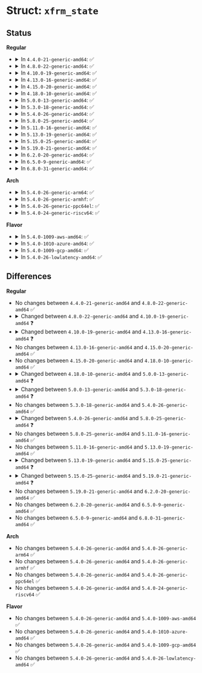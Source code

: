 # Struct: <code>xfrm_state</code>

## Status
<b>Regular</b>
<ul>
<li>
<details>
<summary>In <code>4.4.0-21-generic-amd64</code>: ✅</summary>

```c
struct xfrm_state {
    possible_net_t xs_net;
    struct hlist_node gclist;
    struct hlist_node bydst;
    struct hlist_node bysrc;
    struct hlist_node byspi;
    atomic_t refcnt;
    spinlock_t lock;
    struct xfrm_id id;
    struct xfrm_selector sel;
    struct xfrm_mark mark;
    u32 tfcpad;
    u32 genid;
    struct xfrm_state_walk km;
    struct (anon) props;
    struct xfrm_lifetime_cfg lft;
    struct xfrm_algo_auth * aalg;
    struct xfrm_algo * ealg;
    struct xfrm_algo * calg;
    struct xfrm_algo_aead * aead;
    const char * geniv;
    struct xfrm_encap_tmpl * encap;
    xfrm_address_t * coaddr;
    struct xfrm_state * tunnel;
    atomic_t tunnel_users;
    struct xfrm_replay_state replay;
    struct xfrm_replay_state_esn * replay_esn;
    struct xfrm_replay_state preplay;
    struct xfrm_replay_state_esn * preplay_esn;
    struct xfrm_replay * repl;
    u32 xflags;
    u32 replay_maxage;
    u32 replay_maxdiff;
    struct timer_list rtimer;
    struct xfrm_stats stats;
    struct xfrm_lifetime_cur curlft;
    struct tasklet_hrtimer mtimer;
    long int saved_tmo;
    long unsigned int lastused;
    const struct xfrm_type * type;
    struct xfrm_mode * inner_mode;
    struct xfrm_mode * inner_mode_iaf;
    struct xfrm_mode * outer_mode;
    struct xfrm_sec_ctx * security;
    void * data;
}
```
</details>
</li>
<li>
<details>
<summary>In <code>4.8.0-22-generic-amd64</code>: ✅</summary>

```c
struct xfrm_state {
    possible_net_t xs_net;
    struct hlist_node gclist;
    struct hlist_node bydst;
    struct hlist_node bysrc;
    struct hlist_node byspi;
    atomic_t refcnt;
    spinlock_t lock;
    struct xfrm_id id;
    struct xfrm_selector sel;
    struct xfrm_mark mark;
    u32 tfcpad;
    u32 genid;
    struct xfrm_state_walk km;
    struct (anon) props;
    struct xfrm_lifetime_cfg lft;
    struct xfrm_algo_auth * aalg;
    struct xfrm_algo * ealg;
    struct xfrm_algo * calg;
    struct xfrm_algo_aead * aead;
    const char * geniv;
    struct xfrm_encap_tmpl * encap;
    xfrm_address_t * coaddr;
    struct xfrm_state * tunnel;
    atomic_t tunnel_users;
    struct xfrm_replay_state replay;
    struct xfrm_replay_state_esn * replay_esn;
    struct xfrm_replay_state preplay;
    struct xfrm_replay_state_esn * preplay_esn;
    struct xfrm_replay * repl;
    u32 xflags;
    u32 replay_maxage;
    u32 replay_maxdiff;
    struct timer_list rtimer;
    struct xfrm_stats stats;
    struct xfrm_lifetime_cur curlft;
    struct tasklet_hrtimer mtimer;
    long int saved_tmo;
    long unsigned int lastused;
    const struct xfrm_type * type;
    struct xfrm_mode * inner_mode;
    struct xfrm_mode * inner_mode_iaf;
    struct xfrm_mode * outer_mode;
    struct xfrm_sec_ctx * security;
    void * data;
}
```
</details>
</li>
<li>
<details>
<summary>In <code>4.10.0-19-generic-amd64</code>: ✅</summary>

```c
struct xfrm_state {
    possible_net_t xs_net;
    struct hlist_node gclist;
    struct hlist_node bydst;
    struct hlist_node bysrc;
    struct hlist_node byspi;
    atomic_t refcnt;
    spinlock_t lock;
    struct xfrm_id id;
    struct xfrm_selector sel;
    struct xfrm_mark mark;
    u32 tfcpad;
    u32 genid;
    struct xfrm_state_walk km;
    struct (anon) props;
    struct xfrm_lifetime_cfg lft;
    struct xfrm_algo_auth * aalg;
    struct xfrm_algo * ealg;
    struct xfrm_algo * calg;
    struct xfrm_algo_aead * aead;
    const char * geniv;
    struct xfrm_encap_tmpl * encap;
    xfrm_address_t * coaddr;
    struct xfrm_state * tunnel;
    atomic_t tunnel_users;
    struct xfrm_replay_state replay;
    struct xfrm_replay_state_esn * replay_esn;
    struct xfrm_replay_state preplay;
    struct xfrm_replay_state_esn * preplay_esn;
    const struct xfrm_replay * repl;
    u32 xflags;
    u32 replay_maxage;
    u32 replay_maxdiff;
    struct timer_list rtimer;
    struct xfrm_stats stats;
    struct xfrm_lifetime_cur curlft;
    struct tasklet_hrtimer mtimer;
    long int saved_tmo;
    long unsigned int lastused;
    const struct xfrm_type * type;
    struct xfrm_mode * inner_mode;
    struct xfrm_mode * inner_mode_iaf;
    struct xfrm_mode * outer_mode;
    struct xfrm_sec_ctx * security;
    void * data;
}
```
</details>
</li>
<li>
<details>
<summary>In <code>4.13.0-16-generic-amd64</code>: ✅</summary>

```c
struct xfrm_state {
    possible_net_t xs_net;
    struct hlist_node gclist;
    struct hlist_node bydst;
    struct hlist_node bysrc;
    struct hlist_node byspi;
    refcount_t refcnt;
    spinlock_t lock;
    struct xfrm_id id;
    struct xfrm_selector sel;
    struct xfrm_mark mark;
    u32 tfcpad;
    u32 genid;
    struct xfrm_state_walk km;
    struct (anon) props;
    struct xfrm_lifetime_cfg lft;
    struct xfrm_algo_auth * aalg;
    struct xfrm_algo * ealg;
    struct xfrm_algo * calg;
    struct xfrm_algo_aead * aead;
    const char * geniv;
    struct xfrm_encap_tmpl * encap;
    xfrm_address_t * coaddr;
    struct xfrm_state * tunnel;
    atomic_t tunnel_users;
    struct xfrm_replay_state replay;
    struct xfrm_replay_state_esn * replay_esn;
    struct xfrm_replay_state preplay;
    struct xfrm_replay_state_esn * preplay_esn;
    const struct xfrm_replay * repl;
    u32 xflags;
    u32 replay_maxage;
    u32 replay_maxdiff;
    struct timer_list rtimer;
    struct xfrm_stats stats;
    struct xfrm_lifetime_cur curlft;
    struct tasklet_hrtimer mtimer;
    struct xfrm_state_offload xso;
    long int saved_tmo;
    long unsigned int lastused;
    struct page_frag xfrag;
    const struct xfrm_type * type;
    struct xfrm_mode * inner_mode;
    struct xfrm_mode * inner_mode_iaf;
    struct xfrm_mode * outer_mode;
    const struct xfrm_type_offload * type_offload;
    struct xfrm_sec_ctx * security;
    void * data;
}
```
</details>
</li>
<li>
<details>
<summary>In <code>4.15.0-20-generic-amd64</code>: ✅</summary>

```c
struct xfrm_state {
    possible_net_t xs_net;
    struct hlist_node gclist;
    struct hlist_node bydst;
    struct hlist_node bysrc;
    struct hlist_node byspi;
    refcount_t refcnt;
    spinlock_t lock;
    struct xfrm_id id;
    struct xfrm_selector sel;
    struct xfrm_mark mark;
    u32 tfcpad;
    u32 genid;
    struct xfrm_state_walk km;
    struct (anon) props;
    struct xfrm_lifetime_cfg lft;
    struct xfrm_algo_auth * aalg;
    struct xfrm_algo * ealg;
    struct xfrm_algo * calg;
    struct xfrm_algo_aead * aead;
    const char * geniv;
    struct xfrm_encap_tmpl * encap;
    xfrm_address_t * coaddr;
    struct xfrm_state * tunnel;
    atomic_t tunnel_users;
    struct xfrm_replay_state replay;
    struct xfrm_replay_state_esn * replay_esn;
    struct xfrm_replay_state preplay;
    struct xfrm_replay_state_esn * preplay_esn;
    const struct xfrm_replay * repl;
    u32 xflags;
    u32 replay_maxage;
    u32 replay_maxdiff;
    struct timer_list rtimer;
    struct xfrm_stats stats;
    struct xfrm_lifetime_cur curlft;
    struct tasklet_hrtimer mtimer;
    struct xfrm_state_offload xso;
    long int saved_tmo;
    long unsigned int lastused;
    struct page_frag xfrag;
    const struct xfrm_type * type;
    struct xfrm_mode * inner_mode;
    struct xfrm_mode * inner_mode_iaf;
    struct xfrm_mode * outer_mode;
    const struct xfrm_type_offload * type_offload;
    struct xfrm_sec_ctx * security;
    void * data;
}
```
</details>
</li>
<li>
<details>
<summary>In <code>4.18.0-10-generic-amd64</code>: ✅</summary>

```c
struct xfrm_state {
    possible_net_t xs_net;
    struct hlist_node gclist;
    struct hlist_node bydst;
    struct hlist_node bysrc;
    struct hlist_node byspi;
    refcount_t refcnt;
    spinlock_t lock;
    struct xfrm_id id;
    struct xfrm_selector sel;
    struct xfrm_mark mark;
    u32 tfcpad;
    u32 genid;
    struct xfrm_state_walk km;
    struct (anon) props;
    struct xfrm_lifetime_cfg lft;
    struct xfrm_algo_auth * aalg;
    struct xfrm_algo * ealg;
    struct xfrm_algo * calg;
    struct xfrm_algo_aead * aead;
    const char * geniv;
    struct xfrm_encap_tmpl * encap;
    xfrm_address_t * coaddr;
    struct xfrm_state * tunnel;
    atomic_t tunnel_users;
    struct xfrm_replay_state replay;
    struct xfrm_replay_state_esn * replay_esn;
    struct xfrm_replay_state preplay;
    struct xfrm_replay_state_esn * preplay_esn;
    const struct xfrm_replay * repl;
    u32 xflags;
    u32 replay_maxage;
    u32 replay_maxdiff;
    struct timer_list rtimer;
    struct xfrm_stats stats;
    struct xfrm_lifetime_cur curlft;
    struct tasklet_hrtimer mtimer;
    struct xfrm_state_offload xso;
    long int saved_tmo;
    long unsigned int lastused;
    struct page_frag xfrag;
    const struct xfrm_type * type;
    struct xfrm_mode * inner_mode;
    struct xfrm_mode * inner_mode_iaf;
    struct xfrm_mode * outer_mode;
    const struct xfrm_type_offload * type_offload;
    struct xfrm_sec_ctx * security;
    void * data;
}
```
</details>
</li>
<li>
<details>
<summary>In <code>5.0.0-13-generic-amd64</code>: ✅</summary>

```c
struct xfrm_state {
    possible_net_t xs_net;
    struct hlist_node gclist;
    struct hlist_node bydst;
    struct hlist_node bysrc;
    struct hlist_node byspi;
    refcount_t refcnt;
    spinlock_t lock;
    struct xfrm_id id;
    struct xfrm_selector sel;
    struct xfrm_mark mark;
    u32 if_id;
    u32 tfcpad;
    u32 genid;
    struct xfrm_state_walk km;
    struct (anon) props;
    struct xfrm_lifetime_cfg lft;
    struct xfrm_algo_auth * aalg;
    struct xfrm_algo * ealg;
    struct xfrm_algo * calg;
    struct xfrm_algo_aead * aead;
    const char * geniv;
    struct xfrm_encap_tmpl * encap;
    xfrm_address_t * coaddr;
    struct xfrm_state * tunnel;
    atomic_t tunnel_users;
    struct xfrm_replay_state replay;
    struct xfrm_replay_state_esn * replay_esn;
    struct xfrm_replay_state preplay;
    struct xfrm_replay_state_esn * preplay_esn;
    const struct xfrm_replay * repl;
    u32 xflags;
    u32 replay_maxage;
    u32 replay_maxdiff;
    struct timer_list rtimer;
    struct xfrm_stats stats;
    struct xfrm_lifetime_cur curlft;
    struct tasklet_hrtimer mtimer;
    struct xfrm_state_offload xso;
    long int saved_tmo;
    time64_t lastused;
    struct page_frag xfrag;
    const struct xfrm_type * type;
    struct xfrm_mode * inner_mode;
    struct xfrm_mode * inner_mode_iaf;
    struct xfrm_mode * outer_mode;
    const struct xfrm_type_offload * type_offload;
    struct xfrm_sec_ctx * security;
    void * data;
}
```
</details>
</li>
<li>
<details>
<summary>In <code>5.3.0-18-generic-amd64</code>: ✅</summary>

```c
struct xfrm_state {
    possible_net_t xs_net;
    struct hlist_node gclist;
    struct hlist_node bydst;
    struct hlist_node bysrc;
    struct hlist_node byspi;
    refcount_t refcnt;
    spinlock_t lock;
    struct xfrm_id id;
    struct xfrm_selector sel;
    struct xfrm_mark mark;
    u32 if_id;
    u32 tfcpad;
    u32 genid;
    struct xfrm_state_walk km;
    struct (anon) props;
    struct xfrm_lifetime_cfg lft;
    struct xfrm_algo_auth * aalg;
    struct xfrm_algo * ealg;
    struct xfrm_algo * calg;
    struct xfrm_algo_aead * aead;
    const char * geniv;
    struct xfrm_encap_tmpl * encap;
    xfrm_address_t * coaddr;
    struct xfrm_state * tunnel;
    atomic_t tunnel_users;
    struct xfrm_replay_state replay;
    struct xfrm_replay_state_esn * replay_esn;
    struct xfrm_replay_state preplay;
    struct xfrm_replay_state_esn * preplay_esn;
    const struct xfrm_replay * repl;
    u32 xflags;
    u32 replay_maxage;
    u32 replay_maxdiff;
    struct timer_list rtimer;
    struct xfrm_stats stats;
    struct xfrm_lifetime_cur curlft;
    struct hrtimer mtimer;
    struct xfrm_state_offload xso;
    long int saved_tmo;
    time64_t lastused;
    struct page_frag xfrag;
    const struct xfrm_type * type;
    struct xfrm_mode inner_mode;
    struct xfrm_mode inner_mode_iaf;
    struct xfrm_mode outer_mode;
    const struct xfrm_type_offload * type_offload;
    struct xfrm_sec_ctx * security;
    void * data;
}
```
</details>
</li>
<li>
<details>
<summary>In <code>5.4.0-26-generic-amd64</code>: ✅</summary>

```c
struct xfrm_state {
    possible_net_t xs_net;
    struct hlist_node gclist;
    struct hlist_node bydst;
    struct hlist_node bysrc;
    struct hlist_node byspi;
    refcount_t refcnt;
    spinlock_t lock;
    struct xfrm_id id;
    struct xfrm_selector sel;
    struct xfrm_mark mark;
    u32 if_id;
    u32 tfcpad;
    u32 genid;
    struct xfrm_state_walk km;
    struct (anon) props;
    struct xfrm_lifetime_cfg lft;
    struct xfrm_algo_auth * aalg;
    struct xfrm_algo * ealg;
    struct xfrm_algo * calg;
    struct xfrm_algo_aead * aead;
    const char * geniv;
    struct xfrm_encap_tmpl * encap;
    xfrm_address_t * coaddr;
    struct xfrm_state * tunnel;
    atomic_t tunnel_users;
    struct xfrm_replay_state replay;
    struct xfrm_replay_state_esn * replay_esn;
    struct xfrm_replay_state preplay;
    struct xfrm_replay_state_esn * preplay_esn;
    const struct xfrm_replay * repl;
    u32 xflags;
    u32 replay_maxage;
    u32 replay_maxdiff;
    struct timer_list rtimer;
    struct xfrm_stats stats;
    struct xfrm_lifetime_cur curlft;
    struct hrtimer mtimer;
    struct xfrm_state_offload xso;
    long int saved_tmo;
    time64_t lastused;
    struct page_frag xfrag;
    const struct xfrm_type * type;
    struct xfrm_mode inner_mode;
    struct xfrm_mode inner_mode_iaf;
    struct xfrm_mode outer_mode;
    const struct xfrm_type_offload * type_offload;
    struct xfrm_sec_ctx * security;
    void * data;
}
```
</details>
</li>
<li>
<details>
<summary>In <code>5.8.0-25-generic-amd64</code>: ✅</summary>

```c
struct xfrm_state {
    possible_net_t xs_net;
    struct hlist_node gclist;
    struct hlist_node bydst;
    struct hlist_node bysrc;
    struct hlist_node byspi;
    refcount_t refcnt;
    spinlock_t lock;
    struct xfrm_id id;
    struct xfrm_selector sel;
    struct xfrm_mark mark;
    u32 if_id;
    u32 tfcpad;
    u32 genid;
    struct xfrm_state_walk km;
    struct (anon) props;
    struct xfrm_lifetime_cfg lft;
    struct xfrm_algo_auth * aalg;
    struct xfrm_algo * ealg;
    struct xfrm_algo * calg;
    struct xfrm_algo_aead * aead;
    const char * geniv;
    struct xfrm_encap_tmpl * encap;
    struct sock * encap_sk;
    xfrm_address_t * coaddr;
    struct xfrm_state * tunnel;
    atomic_t tunnel_users;
    struct xfrm_replay_state replay;
    struct xfrm_replay_state_esn * replay_esn;
    struct xfrm_replay_state preplay;
    struct xfrm_replay_state_esn * preplay_esn;
    const struct xfrm_replay * repl;
    u32 xflags;
    u32 replay_maxage;
    u32 replay_maxdiff;
    struct timer_list rtimer;
    struct xfrm_stats stats;
    struct xfrm_lifetime_cur curlft;
    struct hrtimer mtimer;
    struct xfrm_state_offload xso;
    long int saved_tmo;
    time64_t lastused;
    struct page_frag xfrag;
    const struct xfrm_type * type;
    struct xfrm_mode inner_mode;
    struct xfrm_mode inner_mode_iaf;
    struct xfrm_mode outer_mode;
    const struct xfrm_type_offload * type_offload;
    struct xfrm_sec_ctx * security;
    void * data;
}
```
</details>
</li>
<li>
<details>
<summary>In <code>5.11.0-16-generic-amd64</code>: ✅</summary>

```c
struct xfrm_state {
    possible_net_t xs_net;
    struct hlist_node gclist;
    struct hlist_node bydst;
    struct hlist_node bysrc;
    struct hlist_node byspi;
    refcount_t refcnt;
    spinlock_t lock;
    struct xfrm_id id;
    struct xfrm_selector sel;
    struct xfrm_mark mark;
    u32 if_id;
    u32 tfcpad;
    u32 genid;
    struct xfrm_state_walk km;
    struct (anon) props;
    struct xfrm_lifetime_cfg lft;
    struct xfrm_algo_auth * aalg;
    struct xfrm_algo * ealg;
    struct xfrm_algo * calg;
    struct xfrm_algo_aead * aead;
    const char * geniv;
    struct xfrm_encap_tmpl * encap;
    struct sock * encap_sk;
    xfrm_address_t * coaddr;
    struct xfrm_state * tunnel;
    atomic_t tunnel_users;
    struct xfrm_replay_state replay;
    struct xfrm_replay_state_esn * replay_esn;
    struct xfrm_replay_state preplay;
    struct xfrm_replay_state_esn * preplay_esn;
    const struct xfrm_replay * repl;
    u32 xflags;
    u32 replay_maxage;
    u32 replay_maxdiff;
    struct timer_list rtimer;
    struct xfrm_stats stats;
    struct xfrm_lifetime_cur curlft;
    struct hrtimer mtimer;
    struct xfrm_state_offload xso;
    long int saved_tmo;
    time64_t lastused;
    struct page_frag xfrag;
    const struct xfrm_type * type;
    struct xfrm_mode inner_mode;
    struct xfrm_mode inner_mode_iaf;
    struct xfrm_mode outer_mode;
    const struct xfrm_type_offload * type_offload;
    struct xfrm_sec_ctx * security;
    void * data;
}
```
</details>
</li>
<li>
<details>
<summary>In <code>5.13.0-19-generic-amd64</code>: ✅</summary>

```c
struct xfrm_state {
    possible_net_t xs_net;
    struct hlist_node gclist;
    struct hlist_node bydst;
    struct hlist_node bysrc;
    struct hlist_node byspi;
    refcount_t refcnt;
    spinlock_t lock;
    struct xfrm_id id;
    struct xfrm_selector sel;
    struct xfrm_mark mark;
    u32 if_id;
    u32 tfcpad;
    u32 genid;
    struct xfrm_state_walk km;
    struct (anon) props;
    struct xfrm_lifetime_cfg lft;
    struct xfrm_algo_auth * aalg;
    struct xfrm_algo * ealg;
    struct xfrm_algo * calg;
    struct xfrm_algo_aead * aead;
    const char * geniv;
    struct xfrm_encap_tmpl * encap;
    struct sock * encap_sk;
    xfrm_address_t * coaddr;
    struct xfrm_state * tunnel;
    atomic_t tunnel_users;
    struct xfrm_replay_state replay;
    struct xfrm_replay_state_esn * replay_esn;
    struct xfrm_replay_state preplay;
    struct xfrm_replay_state_esn * preplay_esn;
    const struct xfrm_replay * repl;
    u32 xflags;
    u32 replay_maxage;
    u32 replay_maxdiff;
    struct timer_list rtimer;
    struct xfrm_stats stats;
    struct xfrm_lifetime_cur curlft;
    struct hrtimer mtimer;
    struct xfrm_state_offload xso;
    long int saved_tmo;
    time64_t lastused;
    struct page_frag xfrag;
    const struct xfrm_type * type;
    struct xfrm_mode inner_mode;
    struct xfrm_mode inner_mode_iaf;
    struct xfrm_mode outer_mode;
    const struct xfrm_type_offload * type_offload;
    struct xfrm_sec_ctx * security;
    void * data;
}
```
</details>
</li>
<li>
<details>
<summary>In <code>5.15.0-25-generic-amd64</code>: ✅</summary>

```c
struct xfrm_state {
    possible_net_t xs_net;
    struct hlist_node gclist;
    struct hlist_node bydst;
    struct hlist_node bysrc;
    struct hlist_node byspi;
    struct hlist_node byseq;
    refcount_t refcnt;
    spinlock_t lock;
    struct xfrm_id id;
    struct xfrm_selector sel;
    struct xfrm_mark mark;
    u32 if_id;
    u32 tfcpad;
    u32 genid;
    struct xfrm_state_walk km;
    struct (anon) props;
    struct xfrm_lifetime_cfg lft;
    struct xfrm_algo_auth * aalg;
    struct xfrm_algo * ealg;
    struct xfrm_algo * calg;
    struct xfrm_algo_aead * aead;
    const char * geniv;
    __be16 new_mapping_sport;
    u32 new_mapping;
    u32 mapping_maxage;
    struct xfrm_encap_tmpl * encap;
    struct sock * encap_sk;
    xfrm_address_t * coaddr;
    struct xfrm_state * tunnel;
    atomic_t tunnel_users;
    struct xfrm_replay_state replay;
    struct xfrm_replay_state_esn * replay_esn;
    struct xfrm_replay_state preplay;
    struct xfrm_replay_state_esn * preplay_esn;
    enum xfrm_replay_mode repl_mode;
    u32 xflags;
    u32 replay_maxage;
    u32 replay_maxdiff;
    struct timer_list rtimer;
    struct xfrm_stats stats;
    struct xfrm_lifetime_cur curlft;
    struct hrtimer mtimer;
    struct xfrm_state_offload xso;
    long int saved_tmo;
    time64_t lastused;
    struct page_frag xfrag;
    const struct xfrm_type * type;
    struct xfrm_mode inner_mode;
    struct xfrm_mode inner_mode_iaf;
    struct xfrm_mode outer_mode;
    const struct xfrm_type_offload * type_offload;
    struct xfrm_sec_ctx * security;
    void * data;
}
```
</details>
</li>
<li>
<details>
<summary>In <code>5.19.0-21-generic-amd64</code>: ✅</summary>

```c
struct xfrm_state {
    possible_net_t xs_net;
    struct hlist_node gclist;
    struct hlist_node bydst;
    struct hlist_node bysrc;
    struct hlist_node byspi;
    struct hlist_node byseq;
    refcount_t refcnt;
    spinlock_t lock;
    struct xfrm_id id;
    struct xfrm_selector sel;
    struct xfrm_mark mark;
    u32 if_id;
    u32 tfcpad;
    u32 genid;
    struct xfrm_state_walk km;
    struct (anon) props;
    struct xfrm_lifetime_cfg lft;
    struct xfrm_algo_auth * aalg;
    struct xfrm_algo * ealg;
    struct xfrm_algo * calg;
    struct xfrm_algo_aead * aead;
    const char * geniv;
    __be16 new_mapping_sport;
    u32 new_mapping;
    u32 mapping_maxage;
    struct xfrm_encap_tmpl * encap;
    struct sock * encap_sk;
    xfrm_address_t * coaddr;
    struct xfrm_state * tunnel;
    atomic_t tunnel_users;
    struct xfrm_replay_state replay;
    struct xfrm_replay_state_esn * replay_esn;
    struct xfrm_replay_state preplay;
    struct xfrm_replay_state_esn * preplay_esn;
    enum xfrm_replay_mode repl_mode;
    u32 xflags;
    u32 replay_maxage;
    u32 replay_maxdiff;
    struct timer_list rtimer;
    struct xfrm_stats stats;
    struct xfrm_lifetime_cur curlft;
    struct hrtimer mtimer;
    struct xfrm_dev_offload xso;
    long int saved_tmo;
    time64_t lastused;
    struct page_frag xfrag;
    const struct xfrm_type * type;
    struct xfrm_mode inner_mode;
    struct xfrm_mode inner_mode_iaf;
    struct xfrm_mode outer_mode;
    const struct xfrm_type_offload * type_offload;
    struct xfrm_sec_ctx * security;
    void * data;
}
```
</details>
</li>
<li>
<details>
<summary>In <code>6.2.0-20-generic-amd64</code>: ✅</summary>

```c
struct xfrm_state {
    possible_net_t xs_net;
    struct hlist_node gclist;
    struct hlist_node bydst;
    struct hlist_node bysrc;
    struct hlist_node byspi;
    struct hlist_node byseq;
    refcount_t refcnt;
    spinlock_t lock;
    struct xfrm_id id;
    struct xfrm_selector sel;
    struct xfrm_mark mark;
    u32 if_id;
    u32 tfcpad;
    u32 genid;
    struct xfrm_state_walk km;
    struct (anon) props;
    struct xfrm_lifetime_cfg lft;
    struct xfrm_algo_auth * aalg;
    struct xfrm_algo * ealg;
    struct xfrm_algo * calg;
    struct xfrm_algo_aead * aead;
    const char * geniv;
    __be16 new_mapping_sport;
    u32 new_mapping;
    u32 mapping_maxage;
    struct xfrm_encap_tmpl * encap;
    struct sock * encap_sk;
    xfrm_address_t * coaddr;
    struct xfrm_state * tunnel;
    atomic_t tunnel_users;
    struct xfrm_replay_state replay;
    struct xfrm_replay_state_esn * replay_esn;
    struct xfrm_replay_state preplay;
    struct xfrm_replay_state_esn * preplay_esn;
    enum xfrm_replay_mode repl_mode;
    u32 xflags;
    u32 replay_maxage;
    u32 replay_maxdiff;
    struct timer_list rtimer;
    struct xfrm_stats stats;
    struct xfrm_lifetime_cur curlft;
    struct hrtimer mtimer;
    struct xfrm_dev_offload xso;
    long int saved_tmo;
    time64_t lastused;
    struct page_frag xfrag;
    const struct xfrm_type * type;
    struct xfrm_mode inner_mode;
    struct xfrm_mode inner_mode_iaf;
    struct xfrm_mode outer_mode;
    const struct xfrm_type_offload * type_offload;
    struct xfrm_sec_ctx * security;
    void * data;
}
```
</details>
</li>
<li>
<details>
<summary>In <code>6.5.0-9-generic-amd64</code>: ✅</summary>

```c
struct xfrm_state {
    possible_net_t xs_net;
    struct hlist_node gclist;
    struct hlist_node bydst;
    struct hlist_node bysrc;
    struct hlist_node byspi;
    struct hlist_node byseq;
    refcount_t refcnt;
    spinlock_t lock;
    struct xfrm_id id;
    struct xfrm_selector sel;
    struct xfrm_mark mark;
    u32 if_id;
    u32 tfcpad;
    u32 genid;
    struct xfrm_state_walk km;
    struct (anon) props;
    struct xfrm_lifetime_cfg lft;
    struct xfrm_algo_auth * aalg;
    struct xfrm_algo * ealg;
    struct xfrm_algo * calg;
    struct xfrm_algo_aead * aead;
    const char * geniv;
    __be16 new_mapping_sport;
    u32 new_mapping;
    u32 mapping_maxage;
    struct xfrm_encap_tmpl * encap;
    struct sock * encap_sk;
    xfrm_address_t * coaddr;
    struct xfrm_state * tunnel;
    atomic_t tunnel_users;
    struct xfrm_replay_state replay;
    struct xfrm_replay_state_esn * replay_esn;
    struct xfrm_replay_state preplay;
    struct xfrm_replay_state_esn * preplay_esn;
    enum xfrm_replay_mode repl_mode;
    u32 xflags;
    u32 replay_maxage;
    u32 replay_maxdiff;
    struct timer_list rtimer;
    struct xfrm_stats stats;
    struct xfrm_lifetime_cur curlft;
    struct hrtimer mtimer;
    struct xfrm_dev_offload xso;
    long int saved_tmo;
    time64_t lastused;
    struct page_frag xfrag;
    const struct xfrm_type * type;
    struct xfrm_mode inner_mode;
    struct xfrm_mode inner_mode_iaf;
    struct xfrm_mode outer_mode;
    const struct xfrm_type_offload * type_offload;
    struct xfrm_sec_ctx * security;
    void * data;
}
```
</details>
</li>
<li>
<details>
<summary>In <code>6.8.0-31-generic-amd64</code>: ✅</summary>

```c
struct xfrm_state {
    possible_net_t xs_net;
    struct hlist_node gclist;
    struct hlist_node bydst;
    struct hlist_node bysrc;
    struct hlist_node byspi;
    struct hlist_node byseq;
    refcount_t refcnt;
    spinlock_t lock;
    struct xfrm_id id;
    struct xfrm_selector sel;
    struct xfrm_mark mark;
    u32 if_id;
    u32 tfcpad;
    u32 genid;
    struct xfrm_state_walk km;
    struct (anon) props;
    struct xfrm_lifetime_cfg lft;
    struct xfrm_algo_auth * aalg;
    struct xfrm_algo * ealg;
    struct xfrm_algo * calg;
    struct xfrm_algo_aead * aead;
    const char * geniv;
    __be16 new_mapping_sport;
    u32 new_mapping;
    u32 mapping_maxage;
    struct xfrm_encap_tmpl * encap;
    struct sock * encap_sk;
    xfrm_address_t * coaddr;
    struct xfrm_state * tunnel;
    atomic_t tunnel_users;
    struct xfrm_replay_state replay;
    struct xfrm_replay_state_esn * replay_esn;
    struct xfrm_replay_state preplay;
    struct xfrm_replay_state_esn * preplay_esn;
    enum xfrm_replay_mode repl_mode;
    u32 xflags;
    u32 replay_maxage;
    u32 replay_maxdiff;
    struct timer_list rtimer;
    struct xfrm_stats stats;
    struct xfrm_lifetime_cur curlft;
    struct hrtimer mtimer;
    struct xfrm_dev_offload xso;
    long int saved_tmo;
    time64_t lastused;
    struct page_frag xfrag;
    const struct xfrm_type * type;
    struct xfrm_mode inner_mode;
    struct xfrm_mode inner_mode_iaf;
    struct xfrm_mode outer_mode;
    const struct xfrm_type_offload * type_offload;
    struct xfrm_sec_ctx * security;
    void * data;
}
```
</details>
</li>
</ul>
<b>Arch</b>
<ul>
<li>
<details>
<summary>In <code>5.4.0-26-generic-arm64</code>: ✅</summary>

```c
struct xfrm_state {
    possible_net_t xs_net;
    struct hlist_node gclist;
    struct hlist_node bydst;
    struct hlist_node bysrc;
    struct hlist_node byspi;
    refcount_t refcnt;
    spinlock_t lock;
    struct xfrm_id id;
    struct xfrm_selector sel;
    struct xfrm_mark mark;
    u32 if_id;
    u32 tfcpad;
    u32 genid;
    struct xfrm_state_walk km;
    struct (anon) props;
    struct xfrm_lifetime_cfg lft;
    struct xfrm_algo_auth * aalg;
    struct xfrm_algo * ealg;
    struct xfrm_algo * calg;
    struct xfrm_algo_aead * aead;
    const char * geniv;
    struct xfrm_encap_tmpl * encap;
    xfrm_address_t * coaddr;
    struct xfrm_state * tunnel;
    atomic_t tunnel_users;
    struct xfrm_replay_state replay;
    struct xfrm_replay_state_esn * replay_esn;
    struct xfrm_replay_state preplay;
    struct xfrm_replay_state_esn * preplay_esn;
    const struct xfrm_replay * repl;
    u32 xflags;
    u32 replay_maxage;
    u32 replay_maxdiff;
    struct timer_list rtimer;
    struct xfrm_stats stats;
    struct xfrm_lifetime_cur curlft;
    struct hrtimer mtimer;
    struct xfrm_state_offload xso;
    long int saved_tmo;
    time64_t lastused;
    struct page_frag xfrag;
    const struct xfrm_type * type;
    struct xfrm_mode inner_mode;
    struct xfrm_mode inner_mode_iaf;
    struct xfrm_mode outer_mode;
    const struct xfrm_type_offload * type_offload;
    struct xfrm_sec_ctx * security;
    void * data;
}
```
</details>
</li>
<li>
<details>
<summary>In <code>5.4.0-26-generic-armhf</code>: ✅</summary>

```c
struct xfrm_state {
    possible_net_t xs_net;
    struct hlist_node gclist;
    struct hlist_node bydst;
    struct hlist_node bysrc;
    struct hlist_node byspi;
    refcount_t refcnt;
    spinlock_t lock;
    struct xfrm_id id;
    struct xfrm_selector sel;
    struct xfrm_mark mark;
    u32 if_id;
    u32 tfcpad;
    u32 genid;
    struct xfrm_state_walk km;
    struct (anon) props;
    struct xfrm_lifetime_cfg lft;
    struct xfrm_algo_auth * aalg;
    struct xfrm_algo * ealg;
    struct xfrm_algo * calg;
    struct xfrm_algo_aead * aead;
    const char * geniv;
    struct xfrm_encap_tmpl * encap;
    xfrm_address_t * coaddr;
    struct xfrm_state * tunnel;
    atomic_t tunnel_users;
    struct xfrm_replay_state replay;
    struct xfrm_replay_state_esn * replay_esn;
    struct xfrm_replay_state preplay;
    struct xfrm_replay_state_esn * preplay_esn;
    const struct xfrm_replay * repl;
    u32 xflags;
    u32 replay_maxage;
    u32 replay_maxdiff;
    struct timer_list rtimer;
    struct xfrm_stats stats;
    struct xfrm_lifetime_cur curlft;
    struct hrtimer mtimer;
    struct xfrm_state_offload xso;
    long int saved_tmo;
    time64_t lastused;
    struct page_frag xfrag;
    const struct xfrm_type * type;
    struct xfrm_mode inner_mode;
    struct xfrm_mode inner_mode_iaf;
    struct xfrm_mode outer_mode;
    const struct xfrm_type_offload * type_offload;
    struct xfrm_sec_ctx * security;
    void * data;
}
```
</details>
</li>
<li>
<details>
<summary>In <code>5.4.0-26-generic-ppc64el</code>: ✅</summary>

```c
struct xfrm_state {
    possible_net_t xs_net;
    struct hlist_node gclist;
    struct hlist_node bydst;
    struct hlist_node bysrc;
    struct hlist_node byspi;
    refcount_t refcnt;
    spinlock_t lock;
    struct xfrm_id id;
    struct xfrm_selector sel;
    struct xfrm_mark mark;
    u32 if_id;
    u32 tfcpad;
    u32 genid;
    struct xfrm_state_walk km;
    struct (anon) props;
    struct xfrm_lifetime_cfg lft;
    struct xfrm_algo_auth * aalg;
    struct xfrm_algo * ealg;
    struct xfrm_algo * calg;
    struct xfrm_algo_aead * aead;
    const char * geniv;
    struct xfrm_encap_tmpl * encap;
    xfrm_address_t * coaddr;
    struct xfrm_state * tunnel;
    atomic_t tunnel_users;
    struct xfrm_replay_state replay;
    struct xfrm_replay_state_esn * replay_esn;
    struct xfrm_replay_state preplay;
    struct xfrm_replay_state_esn * preplay_esn;
    const struct xfrm_replay * repl;
    u32 xflags;
    u32 replay_maxage;
    u32 replay_maxdiff;
    struct timer_list rtimer;
    struct xfrm_stats stats;
    struct xfrm_lifetime_cur curlft;
    struct hrtimer mtimer;
    struct xfrm_state_offload xso;
    long int saved_tmo;
    time64_t lastused;
    struct page_frag xfrag;
    const struct xfrm_type * type;
    struct xfrm_mode inner_mode;
    struct xfrm_mode inner_mode_iaf;
    struct xfrm_mode outer_mode;
    const struct xfrm_type_offload * type_offload;
    struct xfrm_sec_ctx * security;
    void * data;
}
```
</details>
</li>
<li>
<details>
<summary>In <code>5.4.0-24-generic-riscv64</code>: ✅</summary>

```c
struct xfrm_state {
    possible_net_t xs_net;
    struct hlist_node gclist;
    struct hlist_node bydst;
    struct hlist_node bysrc;
    struct hlist_node byspi;
    refcount_t refcnt;
    spinlock_t lock;
    struct xfrm_id id;
    struct xfrm_selector sel;
    struct xfrm_mark mark;
    u32 if_id;
    u32 tfcpad;
    u32 genid;
    struct xfrm_state_walk km;
    struct (anon) props;
    struct xfrm_lifetime_cfg lft;
    struct xfrm_algo_auth * aalg;
    struct xfrm_algo * ealg;
    struct xfrm_algo * calg;
    struct xfrm_algo_aead * aead;
    const char * geniv;
    struct xfrm_encap_tmpl * encap;
    xfrm_address_t * coaddr;
    struct xfrm_state * tunnel;
    atomic_t tunnel_users;
    struct xfrm_replay_state replay;
    struct xfrm_replay_state_esn * replay_esn;
    struct xfrm_replay_state preplay;
    struct xfrm_replay_state_esn * preplay_esn;
    const struct xfrm_replay * repl;
    u32 xflags;
    u32 replay_maxage;
    u32 replay_maxdiff;
    struct timer_list rtimer;
    struct xfrm_stats stats;
    struct xfrm_lifetime_cur curlft;
    struct hrtimer mtimer;
    struct xfrm_state_offload xso;
    long int saved_tmo;
    time64_t lastused;
    struct page_frag xfrag;
    const struct xfrm_type * type;
    struct xfrm_mode inner_mode;
    struct xfrm_mode inner_mode_iaf;
    struct xfrm_mode outer_mode;
    const struct xfrm_type_offload * type_offload;
    struct xfrm_sec_ctx * security;
    void * data;
}
```
</details>
</li>
</ul>
<b>Flavor</b>
<ul>
<li>
<details>
<summary>In <code>5.4.0-1009-aws-amd64</code>: ✅</summary>

```c
struct xfrm_state {
    possible_net_t xs_net;
    struct hlist_node gclist;
    struct hlist_node bydst;
    struct hlist_node bysrc;
    struct hlist_node byspi;
    refcount_t refcnt;
    spinlock_t lock;
    struct xfrm_id id;
    struct xfrm_selector sel;
    struct xfrm_mark mark;
    u32 if_id;
    u32 tfcpad;
    u32 genid;
    struct xfrm_state_walk km;
    struct (anon) props;
    struct xfrm_lifetime_cfg lft;
    struct xfrm_algo_auth * aalg;
    struct xfrm_algo * ealg;
    struct xfrm_algo * calg;
    struct xfrm_algo_aead * aead;
    const char * geniv;
    struct xfrm_encap_tmpl * encap;
    xfrm_address_t * coaddr;
    struct xfrm_state * tunnel;
    atomic_t tunnel_users;
    struct xfrm_replay_state replay;
    struct xfrm_replay_state_esn * replay_esn;
    struct xfrm_replay_state preplay;
    struct xfrm_replay_state_esn * preplay_esn;
    const struct xfrm_replay * repl;
    u32 xflags;
    u32 replay_maxage;
    u32 replay_maxdiff;
    struct timer_list rtimer;
    struct xfrm_stats stats;
    struct xfrm_lifetime_cur curlft;
    struct hrtimer mtimer;
    struct xfrm_state_offload xso;
    long int saved_tmo;
    time64_t lastused;
    struct page_frag xfrag;
    const struct xfrm_type * type;
    struct xfrm_mode inner_mode;
    struct xfrm_mode inner_mode_iaf;
    struct xfrm_mode outer_mode;
    const struct xfrm_type_offload * type_offload;
    struct xfrm_sec_ctx * security;
    void * data;
}
```
</details>
</li>
<li>
<details>
<summary>In <code>5.4.0-1010-azure-amd64</code>: ✅</summary>

```c
struct xfrm_state {
    possible_net_t xs_net;
    struct hlist_node gclist;
    struct hlist_node bydst;
    struct hlist_node bysrc;
    struct hlist_node byspi;
    refcount_t refcnt;
    spinlock_t lock;
    struct xfrm_id id;
    struct xfrm_selector sel;
    struct xfrm_mark mark;
    u32 if_id;
    u32 tfcpad;
    u32 genid;
    struct xfrm_state_walk km;
    struct (anon) props;
    struct xfrm_lifetime_cfg lft;
    struct xfrm_algo_auth * aalg;
    struct xfrm_algo * ealg;
    struct xfrm_algo * calg;
    struct xfrm_algo_aead * aead;
    const char * geniv;
    struct xfrm_encap_tmpl * encap;
    xfrm_address_t * coaddr;
    struct xfrm_state * tunnel;
    atomic_t tunnel_users;
    struct xfrm_replay_state replay;
    struct xfrm_replay_state_esn * replay_esn;
    struct xfrm_replay_state preplay;
    struct xfrm_replay_state_esn * preplay_esn;
    const struct xfrm_replay * repl;
    u32 xflags;
    u32 replay_maxage;
    u32 replay_maxdiff;
    struct timer_list rtimer;
    struct xfrm_stats stats;
    struct xfrm_lifetime_cur curlft;
    struct hrtimer mtimer;
    struct xfrm_state_offload xso;
    long int saved_tmo;
    time64_t lastused;
    struct page_frag xfrag;
    const struct xfrm_type * type;
    struct xfrm_mode inner_mode;
    struct xfrm_mode inner_mode_iaf;
    struct xfrm_mode outer_mode;
    const struct xfrm_type_offload * type_offload;
    struct xfrm_sec_ctx * security;
    void * data;
}
```
</details>
</li>
<li>
<details>
<summary>In <code>5.4.0-1009-gcp-amd64</code>: ✅</summary>

```c
struct xfrm_state {
    possible_net_t xs_net;
    struct hlist_node gclist;
    struct hlist_node bydst;
    struct hlist_node bysrc;
    struct hlist_node byspi;
    refcount_t refcnt;
    spinlock_t lock;
    struct xfrm_id id;
    struct xfrm_selector sel;
    struct xfrm_mark mark;
    u32 if_id;
    u32 tfcpad;
    u32 genid;
    struct xfrm_state_walk km;
    struct (anon) props;
    struct xfrm_lifetime_cfg lft;
    struct xfrm_algo_auth * aalg;
    struct xfrm_algo * ealg;
    struct xfrm_algo * calg;
    struct xfrm_algo_aead * aead;
    const char * geniv;
    struct xfrm_encap_tmpl * encap;
    xfrm_address_t * coaddr;
    struct xfrm_state * tunnel;
    atomic_t tunnel_users;
    struct xfrm_replay_state replay;
    struct xfrm_replay_state_esn * replay_esn;
    struct xfrm_replay_state preplay;
    struct xfrm_replay_state_esn * preplay_esn;
    const struct xfrm_replay * repl;
    u32 xflags;
    u32 replay_maxage;
    u32 replay_maxdiff;
    struct timer_list rtimer;
    struct xfrm_stats stats;
    struct xfrm_lifetime_cur curlft;
    struct hrtimer mtimer;
    struct xfrm_state_offload xso;
    long int saved_tmo;
    time64_t lastused;
    struct page_frag xfrag;
    const struct xfrm_type * type;
    struct xfrm_mode inner_mode;
    struct xfrm_mode inner_mode_iaf;
    struct xfrm_mode outer_mode;
    const struct xfrm_type_offload * type_offload;
    struct xfrm_sec_ctx * security;
    void * data;
}
```
</details>
</li>
<li>
<details>
<summary>In <code>5.4.0-26-lowlatency-amd64</code>: ✅</summary>

```c
struct xfrm_state {
    possible_net_t xs_net;
    struct hlist_node gclist;
    struct hlist_node bydst;
    struct hlist_node bysrc;
    struct hlist_node byspi;
    refcount_t refcnt;
    spinlock_t lock;
    struct xfrm_id id;
    struct xfrm_selector sel;
    struct xfrm_mark mark;
    u32 if_id;
    u32 tfcpad;
    u32 genid;
    struct xfrm_state_walk km;
    struct (anon) props;
    struct xfrm_lifetime_cfg lft;
    struct xfrm_algo_auth * aalg;
    struct xfrm_algo * ealg;
    struct xfrm_algo * calg;
    struct xfrm_algo_aead * aead;
    const char * geniv;
    struct xfrm_encap_tmpl * encap;
    xfrm_address_t * coaddr;
    struct xfrm_state * tunnel;
    atomic_t tunnel_users;
    struct xfrm_replay_state replay;
    struct xfrm_replay_state_esn * replay_esn;
    struct xfrm_replay_state preplay;
    struct xfrm_replay_state_esn * preplay_esn;
    const struct xfrm_replay * repl;
    u32 xflags;
    u32 replay_maxage;
    u32 replay_maxdiff;
    struct timer_list rtimer;
    struct xfrm_stats stats;
    struct xfrm_lifetime_cur curlft;
    struct hrtimer mtimer;
    struct xfrm_state_offload xso;
    long int saved_tmo;
    time64_t lastused;
    struct page_frag xfrag;
    const struct xfrm_type * type;
    struct xfrm_mode inner_mode;
    struct xfrm_mode inner_mode_iaf;
    struct xfrm_mode outer_mode;
    const struct xfrm_type_offload * type_offload;
    struct xfrm_sec_ctx * security;
    void * data;
}
```
</details>
</li>
</ul>

## Differences
<b>Regular</b>
<ul>
<li>
No changes between <code>4.4.0-21-generic-amd64</code> and <code>4.8.0-22-generic-amd64</code> ✅
</li>
<li>
<details>
<summary>Changed between <code>4.8.0-22-generic-amd64</code> and <code>4.10.0-19-generic-amd64</code> ❓</summary>
<ul>
<li>
<b>Field type changed. </b>
<code>struct xfrm_replay * repl</code> ➡️ <code>const struct xfrm_replay * repl</code>
</li>
</ul>
</details>
</li>
<li>
<details>
<summary>Changed between <code>4.10.0-19-generic-amd64</code> and <code>4.13.0-16-generic-amd64</code> ❓</summary>
<ul>
<li>
<b>Field added. </b>
<code>struct xfrm_state_offload xso</code>
</li>
<li>
<b>Field added. </b>
<code>struct page_frag xfrag</code>
</li>
<li>
<b>Field added. </b>
<code>const struct xfrm_type_offload * type_offload</code>
</li>
<li>
<b>Field type changed. </b>
<code>atomic_t refcnt</code> ➡️ <code>refcount_t refcnt</code>
</li>
</ul>
</details>
</li>
<li>
No changes between <code>4.13.0-16-generic-amd64</code> and <code>4.15.0-20-generic-amd64</code> ✅
</li>
<li>
No changes between <code>4.15.0-20-generic-amd64</code> and <code>4.18.0-10-generic-amd64</code> ✅
</li>
<li>
<details>
<summary>Changed between <code>4.18.0-10-generic-amd64</code> and <code>5.0.0-13-generic-amd64</code> ❓</summary>
<ul>
<li>
<b>Field added. </b>
<code>u32 if_id</code>
</li>
<li>
<b>Field type changed. </b>
<code>long unsigned int lastused</code> ➡️ <code>time64_t lastused</code>
</li>
</ul>
</details>
</li>
<li>
<details>
<summary>Changed between <code>5.0.0-13-generic-amd64</code> and <code>5.3.0-18-generic-amd64</code> ❓</summary>
<ul>
<li>
<b>Field type changed. </b>
<code>struct tasklet_hrtimer mtimer</code> ➡️ <code>struct hrtimer mtimer</code>
</li>
<li>
<b>Field type changed. </b>
<code>struct xfrm_mode * inner_mode</code> ➡️ <code>struct xfrm_mode inner_mode</code>
</li>
<li>
<b>Field type changed. </b>
<code>struct xfrm_mode * inner_mode_iaf</code> ➡️ <code>struct xfrm_mode inner_mode_iaf</code>
</li>
<li>
<b>Field type changed. </b>
<code>struct xfrm_mode * outer_mode</code> ➡️ <code>struct xfrm_mode outer_mode</code>
</li>
</ul>
</details>
</li>
<li>
No changes between <code>5.3.0-18-generic-amd64</code> and <code>5.4.0-26-generic-amd64</code> ✅
</li>
<li>
<details>
<summary>Changed between <code>5.4.0-26-generic-amd64</code> and <code>5.8.0-25-generic-amd64</code> ❓</summary>
<ul>
<li>
<b>Field added. </b>
<code>struct sock * encap_sk</code>
</li>
</ul>
</details>
</li>
<li>
No changes between <code>5.8.0-25-generic-amd64</code> and <code>5.11.0-16-generic-amd64</code> ✅
</li>
<li>
No changes between <code>5.11.0-16-generic-amd64</code> and <code>5.13.0-19-generic-amd64</code> ✅
</li>
<li>
<details>
<summary>Changed between <code>5.13.0-19-generic-amd64</code> and <code>5.15.0-25-generic-amd64</code> ❓</summary>
<ul>
<li>
<b>Field added. </b>
<code>struct hlist_node byseq</code>
</li>
<li>
<b>Field added. </b>
<code>__be16 new_mapping_sport</code>
</li>
<li>
<b>Field added. </b>
<code>u32 new_mapping</code>
</li>
<li>
<b>Field added. </b>
<code>u32 mapping_maxage</code>
</li>
<li>
<b>Field added. </b>
<code>enum xfrm_replay_mode repl_mode</code>
</li>
<li>
<b>Field removed. </b>
<code>const struct xfrm_replay * repl</code>
</li>
</ul>
</details>
</li>
<li>
<details>
<summary>Changed between <code>5.15.0-25-generic-amd64</code> and <code>5.19.0-21-generic-amd64</code> ❓</summary>
<ul>
<li>
<b>Field type changed. </b>
<code>struct xfrm_state_offload xso</code> ➡️ <code>struct xfrm_dev_offload xso</code>
</li>
</ul>
</details>
</li>
<li>
No changes between <code>5.19.0-21-generic-amd64</code> and <code>6.2.0-20-generic-amd64</code> ✅
</li>
<li>
No changes between <code>6.2.0-20-generic-amd64</code> and <code>6.5.0-9-generic-amd64</code> ✅
</li>
<li>
No changes between <code>6.5.0-9-generic-amd64</code> and <code>6.8.0-31-generic-amd64</code> ✅
</li>
</ul>
<b>Arch</b>
<ul>
<li>
No changes between <code>5.4.0-26-generic-amd64</code> and <code>5.4.0-26-generic-arm64</code> ✅
</li>
<li>
No changes between <code>5.4.0-26-generic-amd64</code> and <code>5.4.0-26-generic-armhf</code> ✅
</li>
<li>
No changes between <code>5.4.0-26-generic-amd64</code> and <code>5.4.0-26-generic-ppc64el</code> ✅
</li>
<li>
No changes between <code>5.4.0-26-generic-amd64</code> and <code>5.4.0-24-generic-riscv64</code> ✅
</li>
</ul>
<b>Flavor</b>
<ul>
<li>
No changes between <code>5.4.0-26-generic-amd64</code> and <code>5.4.0-1009-aws-amd64</code> ✅
</li>
<li>
No changes between <code>5.4.0-26-generic-amd64</code> and <code>5.4.0-1010-azure-amd64</code> ✅
</li>
<li>
No changes between <code>5.4.0-26-generic-amd64</code> and <code>5.4.0-1009-gcp-amd64</code> ✅
</li>
<li>
No changes between <code>5.4.0-26-generic-amd64</code> and <code>5.4.0-26-lowlatency-amd64</code> ✅
</li>
</ul>
